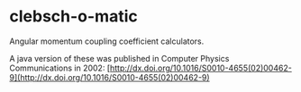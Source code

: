 # clebsch-o-matic
Angular momentum coupling coefficient calculators. 

A java version of these was published in Computer Physics Communications in 2002: [http://dx.doi.org/10.1016/S0010-4655(02)00462-9](http://dx.doi.org/10.1016/S0010-4655(02)00462-9)
